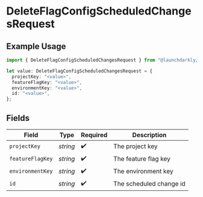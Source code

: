 # DeleteFlagConfigScheduledChangesRequest

## Example Usage

```typescript
import { DeleteFlagConfigScheduledChangesRequest } from "@launchdarkly/mcp-server/models/operations";

let value: DeleteFlagConfigScheduledChangesRequest = {
  projectKey: "<value>",
  featureFlagKey: "<value>",
  environmentKey: "<value>",
  id: "<value>",
};
```

## Fields

| Field                   | Type                    | Required                | Description             |
| ----------------------- | ----------------------- | ----------------------- | ----------------------- |
| `projectKey`            | *string*                | :heavy_check_mark:      | The project key         |
| `featureFlagKey`        | *string*                | :heavy_check_mark:      | The feature flag key    |
| `environmentKey`        | *string*                | :heavy_check_mark:      | The environment key     |
| `id`                    | *string*                | :heavy_check_mark:      | The scheduled change id |